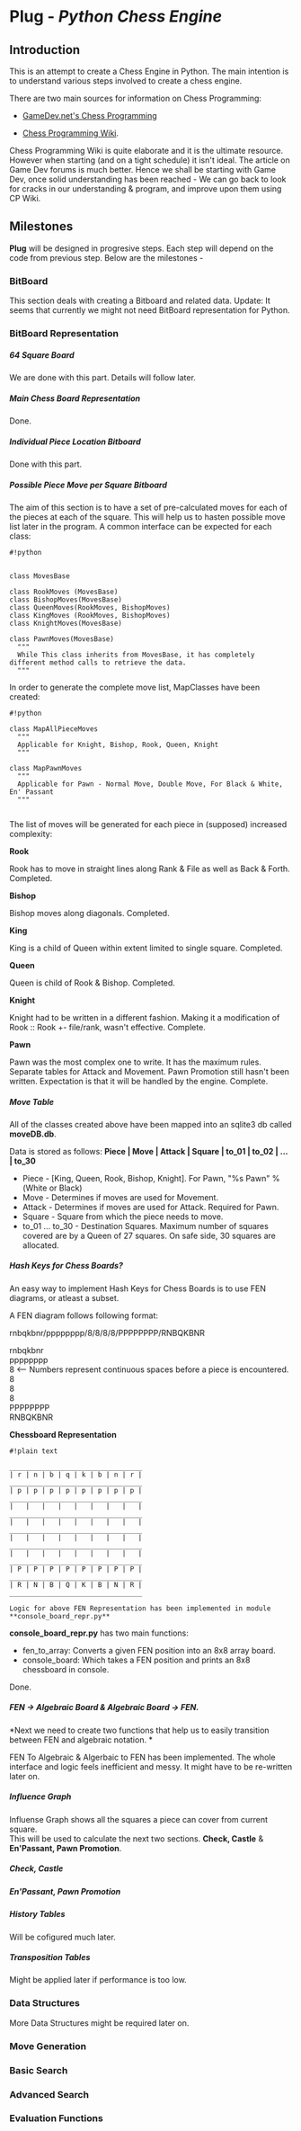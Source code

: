 # Plug - *Python Chess Engine* #


## Introduction ##

This is an attempt to create a Chess Engine in Python. The main
intention is to understand various steps involved to create a chess
engine.

There are two main sources for information on  Chess Programming:

* [GameDev.net's Chess Programming](http://www.gamedev.net/page/resources/_/technical/artificial-intelligence/chess-programming-part-i-getting-started-r1014)

* [Chess Programming Wiki](chessprograming.wikispaces.com).

Chess Programming Wiki is quite elaborate and it is the ultimate
resource. However when starting (and on a tight schedule) it isn't
ideal. The article on Game Dev forums is much better. Hence we shall be
starting with Game Dev, once solid understanding has been reached - We
can go back to look for cracks in our understanding & program, and
improve upon them using CP Wiki.

## Milestones ##

**Plug** will be designed in progresive steps. Each step will depend on
the code from previous step. Below are the milestones -

### BitBoard ###

This section deals with creating a Bitboard and related data.
Update: It seems that currently we might not need BitBoard representation for Python.
### BitBoard Representation ###

##### 64 Square Board

We are done with this part. Details will follow later.

##### Main Chess Board Representation

Done.

##### Individual Piece Location Bitboard

Done with this part.

##### Possible Piece Move per Square Bitboard

The aim of this section is to have a set of pre-calculated moves for
each of the pieces at each of the square. This will help us to hasten
possible move list later in the program. A common interface can be
expected for each class:


```
#!python


class MovesBase

class RookMoves (MovesBase)
class BishopMoves(MovesBase)
class QueenMoves(RookMoves, BishopMoves)
class KingMoves (RookMoves, BishopMoves)
class KnightMoves(MovesBase)

class PawnMoves(MovesBase)
  """
  While This class inherits from MovesBase, it has completely different method calls to retrieve the data.
  """
```

In order to generate the complete move list, MapClasses have been created:


```
#!python

class MapAllPieceMoves
  """
  Applicable for Knight, Bishop, Rook, Queen, Knight
  """

class MapPawnMoves
  """
  Applicable for Pawn - Normal Move, Double Move, For Black & White, En' Passant
  """


```


The list of moves will be generated for each piece in (supposed)
increased complexity:

**Rook**

Rook has to move in straight lines along Rank & File as well as Back & Forth. 
Completed.

**Bishop**

Bishop moves along diagonals.
Completed.

**King**

King is a child of Queen within extent limited to single square.
Completed.

**Queen**

Queen is child of Rook & Bishop.
Completed.

**Knight**

Knight had to be written in a different fashion. Making it a modification of Rook :: Rook +- file/rank, wasn't effective.
Complete.

**Pawn**

Pawn was the most complex one to write. It has the maximum rules. Separate tables for Attack and Movement. Pawn Promotion still hasn't been written. Expectation is that it will be handled by the engine.
Complete.

##### Move Table

All of the classes created above have been mapped into an sqlite3 db called **moveDB.db**.

Data is stored as follows:
**Piece | Move | Attack | Square | to_01 | to_02 | ... | to_30**

* Piece - [King, Queen, Rook, Bishop, Knight]. For Pawn, "%s Pawn" %(White or Black)
* Move - Determines if moves are used for Movement. 
* Attack - Determines if moves are used for Attack. Required for Pawn.
* Square - Square from which the piece needs to move.
* to_01 ... to_30 - Destination Squares. Maximum number of squares covered are by a Queen of 27 squares. On safe side, 30 squares are allocated.

##### Hash Keys for Chess Boards?

An easy way to implement Hash Keys for Chess Boards is to use FEN diagrams, or atleast a subset. 

A FEN diagram follows following format:

rnbqkbnr/pppppppp/8/8/8/8/PPPPPPPP/RNBQKBNR

rnbqkbnr  
pppppppp  
8        <-- Numbers represent continuous spaces before a piece is encountered.  
8  
8  
8  
PPPPPPPP  
RNBQKBNR  


**Chessboard Representation** 
```
#!plain text

_________________________________
| r | n | b | q | k | b | n | r |
_________________________________
| p | p | p | p | p | p | p | p |
_________________________________
|   |   |   |   |   |   |   |   |
_________________________________
|   |   |   |   |   |   |   |   |
_________________________________
|   |   |   |   |   |   |   |   |
_________________________________
|   |   |   |   |   |   |   |   |
_________________________________
| P | P | P | P | P | P | P | P |
_________________________________
| R | N | B | Q | K | B | N | R |
_________________________________

Logic for above FEN Representation has been implemented in module **console_board_repr.py**

```

**console_board_repr.py** has two main functions:

* fen_to_array: Converts a given FEN position into an 8x8 array board.
* console_board: Which takes a FEN position and prints an 8x8 chessboard in console.

Done.

##### FEN -> Algebraic Board & Algebraic Board -> FEN.
*Next we need to create two functions that help us to easily transition between FEN and algebraic notation. *

FEN To Algebraic & Algerbaic to FEN has been implemented. The whole interface and logic feels inefficient and messy. It might have to be re-written later on.

##### Influence Graph

Influense Graph shows all the squares a piece can cover from current square.  
This will be used to calculate the next two sections. **Check, Castle** & **En'Passant, Pawn Promotion**.


##### Check, Castle


##### En'Passant, Pawn Promotion


##### History Tables

Will be cofigured much later.

##### Transposition Tables

Might be applied later if performance is too low.



### Data Structures

More Data Structures might be required later on.

### Move Generation

### Basic Search

### Advanced Search

### Evaluation Functions
